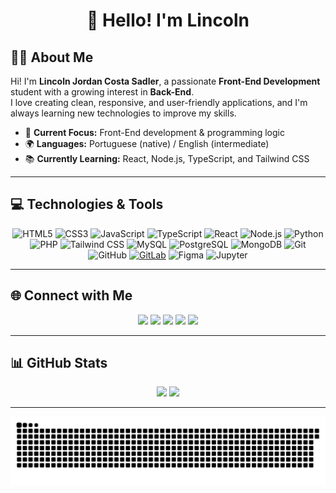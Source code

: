 <h1 align="center">👋 Hello! I'm Lincoln</h1>

## 🧑‍💻 About Me

Hi! I'm **Lincoln Jordan Costa Sadler**, a passionate **Front-End Development** student with a growing interest in **Back-End**.  
I love creating clean, responsive, and user-friendly applications, and I'm always learning new technologies to improve my skills.  

- 🎯 **Current Focus:** Front-End development & programming logic
- 🌍 **Languages:** Portuguese (native) / English (intermediate)
- 📚 **Currently Learning:** React, Node.js, TypeScript, and Tailwind CSS

---

## 💻 Technologies & Tools

<p align="center">
  <img src="https://cdn.jsdelivr.net/gh/devicons/devicon/icons/html5/html5-original.svg" height="40" alt="HTML5" />
  <img src="https://cdn.jsdelivr.net/gh/devicons/devicon/icons/css3/css3-original.svg" height="40" alt="CSS3" />
  <img src="https://cdn.jsdelivr.net/gh/devicons/devicon/icons/javascript/javascript-original.svg" height="40" alt="JavaScript" />
  <img src="https://cdn.jsdelivr.net/gh/devicons/devicon/icons/typescript/typescript-original.svg" height="40" alt="TypeScript" />
  <img src="https://cdn.jsdelivr.net/gh/devicons/devicon/icons/react/react-original.svg" height="40" alt="React" />
  <img src="https://cdn.jsdelivr.net/gh/devicons/devicon/icons/nodejs/nodejs-original.svg" height="40" alt="Node.js" />
  <img src="https://cdn.jsdelivr.net/gh/devicons/devicon/icons/python/python-original.svg" height="40" alt="Python" />
  <img src="https://cdn.jsdelivr.net/gh/devicons/devicon/icons/php/php-original.svg" height="40" alt="PHP" />
  <img src="https://cdn.jsdelivr.net/gh/devicons/devicon/icons/tailwindcss/tailwindcss-original.svg" height="40" alt="Tailwind CSS" />
  <img src="https://cdn.jsdelivr.net/gh/devicons/devicon/icons/mysql/mysql-original.svg" height="40" alt="MySQL" />
  <img src="https://cdn.jsdelivr.net/gh/devicons/devicon/icons/postgresql/postgresql-original.svg" height="40" alt="PostgreSQL" />
  <img src="https://cdn.jsdelivr.net/gh/devicons/devicon/icons/mongodb/mongodb-original.svg" height="40" alt="MongoDB" />
  <img src="https://cdn.jsdelivr.net/gh/devicons/devicon/icons/git/git-original.svg" height="40" alt="Git" />
  <img src="https://cdn.jsdelivr.net/gh/devicons/devicon/icons/github/github-original.svg" height="40" alt="GitHub" />
  <a href="https://gitlab.com/lincolnsadler1"><img src="https://cdn.jsdelivr.net/gh/devicons/devicon/icons/gitlab/gitlab-original.svg" height="40" alt="GitLab" /></a>
  <img src="https://cdn.jsdelivr.net/gh/devicons/devicon/icons/figma/figma-original.svg" height="40" alt="Figma" />
  <img src="https://cdn.jsdelivr.net/gh/devicons/devicon/icons/jupyter/jupyter-original.svg" height="40" alt="Jupyter" />
</p>

---

## 🌐 Connect with Me

<p align="center">
  <a href="https://www.linkedin.com/in/lincoln-sadler-499151213/"><img src="https://skillicons.dev/icons?i=linkedin" height="40" /></a>
  <a href="mailto:lincolnjcsadler@gmail.com"><img src="https://skillicons.dev/icons?i=gmail" height="40" /></a>
  <a href="https://stackoverflow.com/users/30866737"><img src="https://skillicons.dev/icons?i=stackoverflow" height="40" /></a>
  <a href="https://discord.com/users/781502159686074379"><img src="https://skillicons.dev/icons?i=discord" height="40" /></a>
  <a href="https://leetcode.com/2fW1uy1CVY/"><img src="https://skillicons.dev/icons?i=leetcode" height="40" /></a>
</p>

---

## 📊 GitHub Stats

<div align="center">
  <img height="160em" src="https://github-readme-stats.vercel.app/api?username=lincolnsadler&show_icons=true&theme=radical&include_all_commits=true&count_private=true" />
  <img height="160em" src="https://github-readme-stats.vercel.app/api/top-langs/?username=lincolnsadler&layout=compact&langs_count=7&theme=radical" />
</div>

---

![snake gif](https://github.com/lincolnsadler/lincolnsadler/blob/output/github-snake-dark.svg)
